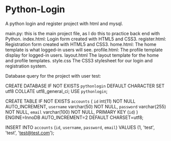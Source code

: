 # Python-Login
A python login and register project with html and mysql.


main.py: this is the main project file, as I do this to practice back end with Python.
index.html: Login form created with HTML5 and CSS3.
register.html: Registration form created with HTML5 and CSS3.
home.html: The home template is what logged-in users will see.
profile.html: The profile template display for logged-in users.
layout.html The layout template for the home and profile templates.
style.css The CSS3 stylesheet for our login and registration system.

Database query for the project with user test:

CREATE DATABASE IF NOT EXISTS `pythonlogin` DEFAULT CHARACTER SET utf8 COLLATE utf8_general_ci;
USE `pythonlogin`;

CREATE TABLE IF NOT EXISTS `accounts` (
	`id` int(11) NOT NULL AUTO_INCREMENT,
  	`username` varchar(50) NOT NULL,
  	`password` varchar(255) NOT NULL,
  	`email` varchar(100) NOT NULL,
    PRIMARY KEY (`id`)
) ENGINE=InnoDB AUTO_INCREMENT=2 DEFAULT CHARSET=utf8;

INSERT INTO `accounts` (`id`, `username`, `password`, `email`) VALUES (1, 'test', 'test', 'test@test.com');